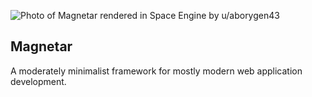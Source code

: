 ![Photo of Magnetar rendered in Space Engine by u/aborygen43](https://github.com/donwilson/magnetar/blob/master/art/magnetar-scaled.jpg?raw=true)

## Magnetar

A moderately minimalist framework for mostly modern web application development.
